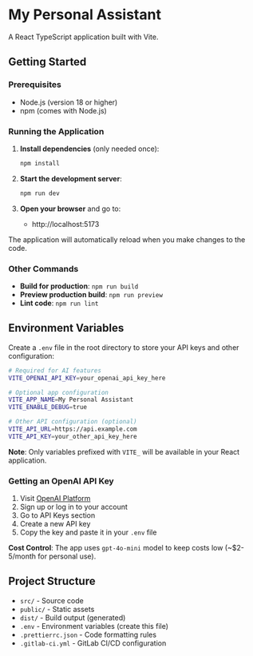 # My Personal Assistant

A React TypeScript application built with Vite.

## Getting Started

### Prerequisites
- Node.js (version 18 or higher)
- npm (comes with Node.js)

### Running the Application

1. **Install dependencies** (only needed once):
   ```bash
   npm install
   ```

2. **Start the development server**:
   ```bash
   npm run dev
   ```

3. **Open your browser** and go to:
   - http://localhost:5173

The application will automatically reload when you make changes to the code.

### Other Commands

- **Build for production**: `npm run build`
- **Preview production build**: `npm run preview`
- **Lint code**: `npm run lint`

## Environment Variables

Create a `.env` file in the root directory to store your API keys and other configuration:

```bash
# Required for AI features
VITE_OPENAI_API_KEY=your_openai_api_key_here

# Optional app configuration
VITE_APP_NAME=My Personal Assistant
VITE_ENABLE_DEBUG=true

# Other API configuration (optional)
VITE_API_URL=https://api.example.com
VITE_API_KEY=your_other_api_key_here
```

**Note**: Only variables prefixed with `VITE_` will be available in your React application.

### Getting an OpenAI API Key

1. Visit [OpenAI Platform](https://platform.openai.com/)
2. Sign up or log in to your account
3. Go to API Keys section
4. Create a new API key
5. Copy the key and paste it in your `.env` file

**Cost Control**: The app uses `gpt-4o-mini` model to keep costs low (~$2-5/month for personal use).

## Project Structure

- `src/` - Source code
- `public/` - Static assets
- `dist/` - Build output (generated)
- `.env` - Environment variables (create this file)
- `.prettierrc.json` - Code formatting rules
- `.gitlab-ci.yml` - GitLab CI/CD configuration

